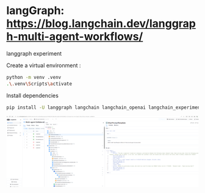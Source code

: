 # langGraph: https://blog.langchain.dev/langgraph-multi-agent-workflows/
langgraph experiment

Create a virtual environment :
```bash
python -m venv .venv
.\.venv\Scripts\activate
```
Install dependencies
```bash
pip install -U langgraph langchain langchain_openai langchain_experimental langchain_community bs4 matplotlib python-dotenv
```

![alt text](image.png)